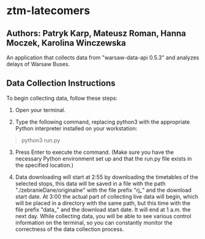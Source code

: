 # ztm-latecomers
## Authors: Patryk Karp, Mateusz Roman, Hanna Moczek, Karolina Winczewska

An application that collects data from "warsaw-data-api 0.5.3" and analyzes delays of Warsaw Buses. 

## Data Collection Instructions

To begin collecting data, follow these steps:
1. Open your terminal.

2. Type the following command, replacing python3 with the appropriate Python interpreter installed on your workstation:
> python3 run.py

3. Press Enter to execute the command. (Make sure you have the necessary Python environment set up and that the run.py file exists in the specified location.)

4. Data downloading will start at 2:55 by downloading the timetables of the selected stops, this data will be saved in a file with the path "./zebranieDane/originalne" with the file prefix "rj_" and the download start date. At 3:00 the actual part of collecting live data will begin, which will be placed in a directory with the same path, but this time with the file prefix "data_" and the download start date. It will end at 1 a.m. the next day. While collecting data, you will be able to see various control information on the terminal, so you can constantly monitor the correctness of the data collection process.